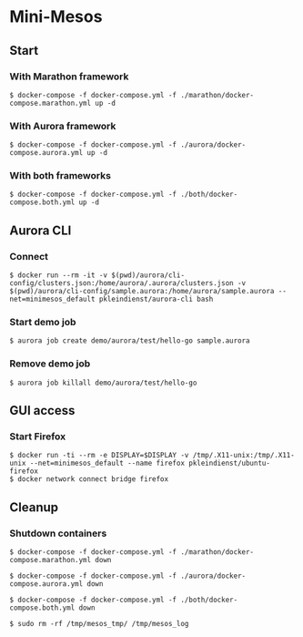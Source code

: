 # Mini-Mesos

## Start

### With Marathon framework

```
$ docker-compose -f docker-compose.yml -f ./marathon/docker-compose.marathon.yml up -d
```

### With Aurora framework

```
$ docker-compose -f docker-compose.yml -f ./aurora/docker-compose.aurora.yml up -d
```

### With both frameworks

```
$ docker-compose -f docker-compose.yml -f ./both/docker-compose.both.yml up -d
```

## Aurora CLI

### Connect

```
$ docker run --rm -it -v $(pwd)/aurora/cli-config/clusters.json:/home/aurora/.aurora/clusters.json -v $(pwd)/aurora/cli-config/sample.aurora:/home/aurora/sample.aurora --net=minimesos_default pkleindienst/aurora-cli bash
```

### Start demo job

```
$ aurora job create demo/aurora/test/hello-go sample.aurora
```

### Remove demo job

```
$ aurora job killall demo/aurora/test/hello-go
```

## GUI access

### Start Firefox

```
$ docker run -ti --rm -e DISPLAY=$DISPLAY -v /tmp/.X11-unix:/tmp/.X11-unix --net=minimesos_default --name firefox pkleindienst/ubuntu-firefox
$ docker network connect bridge firefox
```

## Cleanup

### Shutdown containers

```
$ docker-compose -f docker-compose.yml -f ./marathon/docker-compose.marathon.yml down

$ docker-compose -f docker-compose.yml -f ./aurora/docker-compose.aurora.yml down

$ docker-compose -f docker-compose.yml -f ./both/docker-compose.both.yml down

$ sudo rm -rf /tmp/mesos_tmp/ /tmp/mesos_log
```
